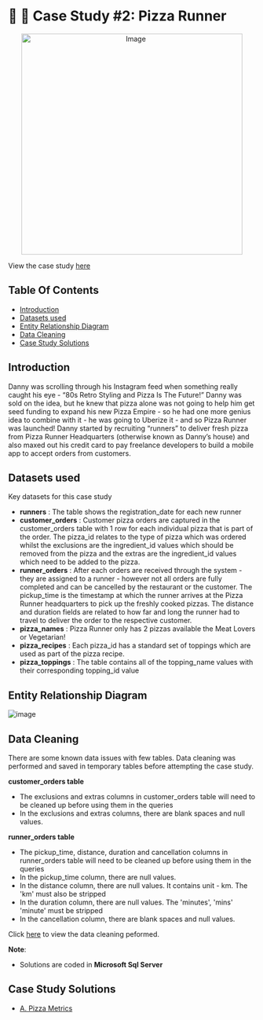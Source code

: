 # :pizza: :runner:  Case Study #2: Pizza Runner 
<p align="center">
<img src="https://user-images.githubusercontent.com/120770473/236620731-3809e43a-835d-4ef1-ac58-84c300de6856.png" alt="Image" width="450" height="450">

View the case study [here](https://8weeksqlchallenge.com/case-study-2/)
## Table Of Contents
  - [Introduction](#introduction)
  - [Datasets used](#datasets-used)
  - [Entity Relationship Diagram](#entity-relationship-diagram)
  - [Data Cleaning](#data-cleaning)
  - [Case Study Solutions](#case-study-solutions)
  
## Introduction
  Danny was scrolling through his Instagram feed when something really caught his eye - “80s Retro Styling and Pizza Is The Future!”
  Danny was sold on the idea, but he knew that pizza alone was not going to help him get seed funding to expand his new Pizza Empire - so he had one more genius idea to combine with   it - he was going to Uberize it - and so Pizza Runner was launched!
  Danny started by recruiting “runners” to deliver fresh pizza from Pizza Runner Headquarters (otherwise known as Danny’s house) and also maxed out his credit card to pay freelance     developers to build a mobile app to accept orders from customers.
  
## Datasets used
Key datasets for this case study
- **runners** : The table shows the registration_date for each new runner
- **customer_orders** : Customer pizza orders are captured in the customer_orders table with 1 row for each individual pizza that is part of the order. The pizza_id relates to the type of pizza which was ordered whilst the exclusions are the ingredient_id values which should be removed from the pizza and the extras are the ingredient_id values which need to be added to the pizza.
- **runner_orders** : After each orders are received through the system - they are assigned to a runner - however not all orders are fully completed and can be cancelled by the restaurant or the customer. The pickup_time is the timestamp at which the runner arrives at the Pizza Runner headquarters to pick up the freshly cooked pizzas. The distance and duration fields are related to how far and long the runner had to travel to deliver the order to the respective customer.
- **pizza_names** : Pizza Runner only has 2 pizzas available the Meat Lovers or Vegetarian!
- **pizza_recipes** : Each pizza_id has a standard set of toppings which are used as part of the pizza recipe.
- **pizza_toppings** : The table contains all of the topping_name values with their corresponding topping_id value

## Entity Relationship Diagram
![image](https://user-images.githubusercontent.com/120770473/236621181-4c34ea27-706f-4f02-bf1a-d4b8ec5b3ba4.png)

## Data Cleaning
There are some known data issues with few tables. Data cleaning was performed and saved in temporary tables before attempting the case study.

**customer_orders table**
- The exclusions and extras columns in customer_orders table will need to be cleaned up before using them in the queries
- In the exclusions and extras columns, there are blank spaces and null values.

**runner_orders table**
- The pickup_time, distance, duration and cancellation columns in runner_orders table will need to be cleaned up before using them in the queries
- In the pickup_time column, there are null values.
- In the distance column, there are null values. It contains unit - km. The 'km' must also be stripped
- In the duration column, there are null values. The 'minutes', 'mins' 'minute' must be stripped
- In the cancellation column, there are blank spaces and null values.

Click [here](https://github.com/AmitPatel-analyst/SQL-Case-Study/blob/main/%238Weeksqlchallange/Case%20Study%20%23%202%20-%20Pizza%20Runner/0.%20Data%20Cleaning.md) to view the data cleaning peformed.

 **Note**: 
- Solutions are coded in **Microsoft Sql Server**
 
## Case Study Solutions
- [A. Pizza Metrics](https://github.com/AmitPatel-analyst/SQL-Case-Study/blob/main/%238Weeksqlchallange/Case%20Study%20%23%202%20-%20Pizza%20Runner/A.%20Pizza%20Metrics.md)
